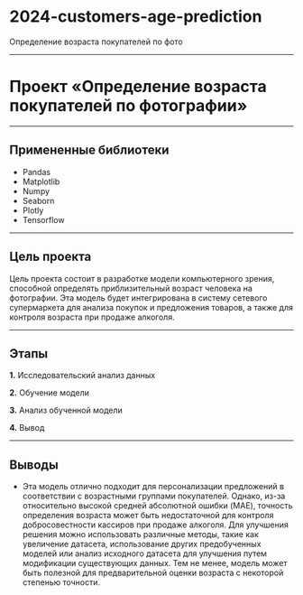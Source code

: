 # 2024-customers-age-prediction
Определение возраста покупателей по фото 

---

# **Проект «Определение возраста покупателей по фотографии»**

---

## **Примененные библиотеки**

* Pandas 
* Matplotlib
* Numpy
* Seaborn
* Plotly
* Tensorflow


---

## **Цель проекта**

Цель проекта состоит в разработке модели компьютерного зрения, способной определять приблизительный возраст человека на фотографии. Эта модель будет интегрирована в систему сетевого супермаркета для анализа покупок и предложения товаров, а также для контроля возраста при продаже алкоголя.

---

## **Этапы**

**1.** Исследовательский анализ данных

**2.** Обучение модели

**3.** Анализ обученной модели

**4.** Вывод

---

## **Выводы**

- Эта модель отлично подходит для персонализации предложений в соответствии с возрастными группами покупателей. Однако, из-за относительно высокой средней абсолютной ошибки (MAE), точность определения возраста может быть недостаточной для контроля добросовестности кассиров при продаже алкоголя. Для улучшения решения можно использовать различные методы, такие как увеличение датасета, использование других предобученных моделей или анализ исходного датасета для улучшения путем модификации существующих данных. Тем не менее, модель может быть полезной для предварительной оценки возраста с некоторой степенью точности.
